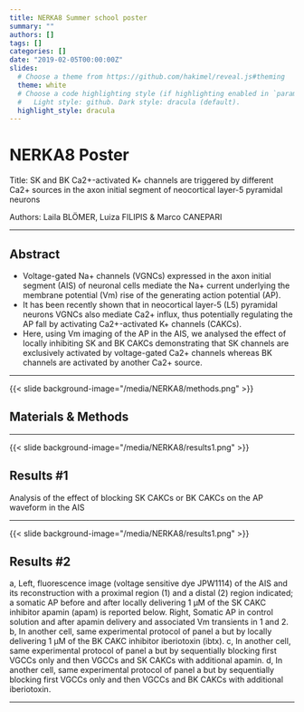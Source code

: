 ```yaml
---
title: NERKA8 Summer school poster
summary: ""
authors: []
tags: []
categories: []
date: "2019-02-05T00:00:00Z"
slides:
  # Choose a theme from https://github.com/hakimel/reveal.js#theming
  theme: white
  # Choose a code highlighting style (if highlighting enabled in `params.toml`)
  #   Light style: github. Dark style: dracula (default).
  highlight_style: dracula
---
```


# NERKA8 Poster
Title: SK and BK Ca2+-activated K+ channels are triggered by different Ca2+ sources in the axon initial segment of neocortical layer-5 pyramidal neurons

Authors: Laila BLÖMER, Luiza FILIPIS & Marco CANEPARI  

---

## Abstract
- Voltage-gated Na+ channels (VGNCs) expressed in the axon initial segment (AIS) of neuronal cells mediate the Na+ current underlying the membrane potential (Vm) rise of the generating action potential (AP). 
- It has been recently shown that in neocortical  layer-5 (L5) pyramidal neurons VGNCs also mediate Ca2+ influx, thus potentially regulating the AP fall by activating Ca2+-activated K+ channels (CAKCs). 
- Here, using Vm imaging of the AP in the AIS, we analysed the effect of locally inhibiting SK and BK CAKCs demonstrating that SK channels are exclusively activated by voltage-gated Ca2+ channels whereas BK channels are activated by another Ca2+ source.       


---

{{< slide background-image="/media/NERKA8/methods.png" >}}

## Materials & Methods


---

{{< slide background-image="/media/NERKA8/results1.png" >}}

## Results #1
Analysis of the effect of blocking SK CAKCs or BK CAKCs on the AP waveform in the AIS


---

{{< slide background-image="/media/NERKA8/results1.png" >}}

## Results #2
a, Left, fluorescence image (voltage sensitive dye JPW1114) of the AIS and its reconstruction with a proximal region (1) and a distal (2) region indicated; a somatic AP before and after locally delivering 1 µM of the SK CAKC inhibitor apamin (apam) is reported below.  Right, Somatic AP in control solution and after apamin delivery and associated Vm transients in 1 and 2. b, In another cell, same experimental protocol of panel a but by locally delivering 1 µM of the BK CAKC inhibitor iberiotoxin (ibtx). c, In another cell, same experimental protocol of panel a but by sequentially blocking first VGCCs only and then VGCCs and SK CAKCs with additional apamin. d, In another cell, same experimental protocol of panel a but by sequentially blocking first VGCCs only and then VGCCs and BK CAKCs with additional iberiotoxin.

---
